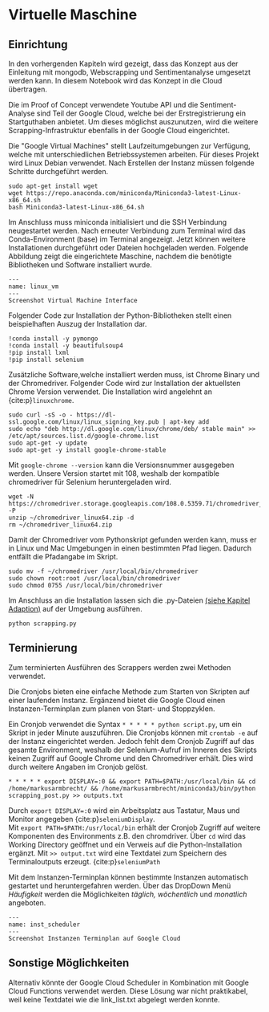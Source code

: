 # Virtuelle Maschine

## Einrichtung
In den vorhergenden Kapiteln wird gezeigt, dass das Konzept aus der Einleitung mit  mongodb, Webscrapping und Sentimentanalyse umgesetzt werden kann. In diesem Notebook wird das Konzept in die Cloud übertragen. 

Die im Proof of Concept verwendete Youtube API und die Sentiment-Analyse sind Teil der Google Cloud, welche bei der Erstregistrierung ein Startguthaben anbietet. Um dieses möglichst auszunutzen, wird die weitere Scrapping-Infrastruktur ebenfalls in der Google Cloud eingerichtet.

Die "Google Virtual Machines" stellt Laufzeitumgebungen zur Verfügung, welche mit unterschiedlichen Betriebssystemen arbeiten. Für dieses Projekt wird Linux Debian verwendet. Nach Erstellen der Instanz müssen folgende Schritte durchgeführt werden. 

```
sudo apt-get install wget
wget https://repo.anaconda.com/miniconda/Miniconda3-latest-Linux-x86_64.sh
bash Miniconda3-latest-Linux-x86_64.sh
```

Im Anschluss muss miniconda initialisiert und die SSH Verbindung neugestartet werden. Nach erneuter Verbindung zum Terminal wird das Conda-Environment (base) im Terminal angezeigt. Jetzt können weitere Installationen durchgeführt oder Dateien hochgeladen werden. Folgende Abbildung zeigt die eingerichtete Maschine, nachdem  die benötigte Bibliotheken und Software installiert wurde.

```{figure} /images/linux_vm.png
---
name: linux_vm
---
Screenshot Virtual Machine Interface
```

Folgender Code zur Installation der Python-Bibliotheken stellt einen beispielhaften Auszug der Installation dar.

```
!conda install -y pymongo
!conda install -y beautifulsoup4
!pip install lxml
!pip install selenium
```

Zusätzliche Software,welche installiert werden muss, ist Chrome Binary und der Chromedriver.
Folgender Code wird zur Installation der aktuellsten Chrome Version verwendet. Die Installation wird angelehnt an {cite:p}`linuxchrome`.

```
sudo curl -sS -o - https://dl-ssl.google.com/linux/linux_signing_key.pub | apt-key add
sudo echo "deb http://dl.google.com/linux/chrome/deb/ stable main" >> /etc/apt/sources.list.d/google-chrome.list
sudo apt-get -y update
sudo apt-get -y install google-chrome-stable
```

Mit ```google-chrome --version``` kann die Versionsnummer ausgegeben werden. Unsere Version startet mit 108, weshalb der kompatible chromedriver für Selenium heruntergeladen wird.

```
wget -N https://chromedriver.storage.googleapis.com/108.0.5359.71/chromedriver_linux64.zip -P
unzip ~/chromedriver_linux64.zip -d
rm ~/chromedriver_linux64.zip
```

Damit der Chromedriver vom Pythonskript gefunden werden kann, muss er in Linux und Mac Umgebungen in einen bestimmten Pfad liegen. Dadurch entfällt die Pfadangabe im Skript.

```
sudo mv -f ~/chromedriver /usr/local/bin/chromedriver
sudo chown root:root /usr/local/bin/chromedriver
sudo chmod 0755 /usr/local/bin/chromedriver
```

Im Anschluss an die Installation lassen sich die .py-Dateien [(siehe Kapitel Adaption)](gc_limits) auf der Umgebung ausführen.

```
python scrapping.py
```

## Terminierung

Zum terminierten Ausführen des Scrappers werden zwei Methoden verwendet.

Die Cronjobs bieten eine einfache Methode zum Starten von Skripten auf einer laufenden Instanz. Ergänzend bietet die Google Cloud einen Instanzen-Terminplan zum planen von Start- und Stoppzyklen.

Ein Cronjob verwendet die Syntax `* * * * * python script.py`, um ein Skript in jeder Minute auszuführen. Die Cronjobs können mit `crontab -e` auf der Instanz eingerichtet werden. Jedoch fehlt dem Cronjob Zugriff auf das gesamte Environment, weshalb der Selenium-Aufruf im Inneren des Skripts keinen Zugriff auf Google Chrome und den Chromedriver erhält. Dies wird durch weitere Angaben im Cronjob gelöst.

```
* * * * * export DISPLAY=:0 && export PATH=$PATH:/usr/local/bin && cd /home/markusarmbrecht/ && /home/markusarmbrecht/miniconda3/bin/python scrapping_post.py >> outputs.txt
```
Durch `export DISPLAY=:0` wird ein Arbeitsplatz aus Tastatur, Maus und Monitor angegeben {cite:p}`seleniumDisplay`.  
Mit `export PATH=$PATH:/usr/local/bin` erhält der Cronjob Zugriff auf weitere Komponenten des Environments z.B. den chromdriver. Über `cd` wird das Working Directory geöffnet und ein Verweis auf die Python-Installation ergänzt. Mit `>> output.txt` wird eine Textdatei zum Speichern des Terminaloutputs erzeugt. {cite:p}`seleniumPath`

Mit dem Instanzen-Terminplan können bestimmte Instanzen automatisch gestartet und heruntergefahren werden. Über das DropDown Menü *Häufigkeit* werden die Möglichkeiten *täglich, wöchentlich* und *monatlich* angeboten.

```{figure} /images/scheduler.png
---
name: inst_scheduler
---
Screenshot Instanzen Terminplan auf Google Cloud
```

## Sonstige Möglichkeiten

Alternativ könnte der Google Cloud Scheduler in Kombination mit Google Cloud Functions verwendet werden. Diese Lösung war nicht praktikabel, weil keine Textdatei wie die link_list.txt abgelegt werden konnte.
